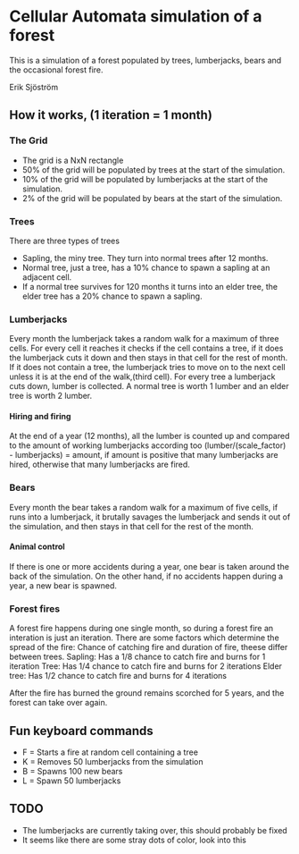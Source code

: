 Cellular Automata simulation of a forest
==========
This is a simulation of a forest populated by trees, lumberjacks, bears and the occasional forest fire. 

Erik Sjöström

How it works, (1 iteration = 1 month)
---------
### The Grid
  * The grid is a NxN rectangle
  * 50% of the grid will be populated by trees at the start of the simulation.
  * 10% of the grid will be populated by lumberjacks at the start of the simulation.
  * 2% of the grid will be populated by bears at the start of the simulation.

### Trees
There are three types of trees
  * Sapling, the miny tree. They turn into normal trees after 12 months.
  * Normal tree, just a tree, has a 10% chance to spawn a sapling at an adjacent cell.
  * If a normal tree survives for 120 months it turns into an elder tree, the elder tree has a 20% chance to spawn a sapling. 

### Lumberjacks
Every month the lumberjack takes a random walk for a maximum of three cells. For every cell it reaches it checks if the cell contains
a tree, if it does the lumberjack cuts it down and then stays in that cell for the rest of month. If it does not contain a tree, the lumberjack
tries to move on to the next cell unless it is at the end of the walk,(third cell). For every tree a lumberjack cuts down, lumber is collected.
A normal tree is worth 1 lumber and an elder tree is worth 2 lumber. 

#### Hiring and firing
At the end of a year (12 months), all the lumber is counted up and compared to the amount of working lumberjacks according too
(lumber/(scale_factor) - lumberjacks) = amount, if amount is positive that many lumberjacks are hired, otherwise that many lumberjacks are fired.

### Bears
Every month the bear takes a random walk for a maximum of five cells, if runs into a lumberjack, it brutally savages the lumberjack and sends it out of
the simulation, and then stays in that cell for the rest of the month.

#### Animal control
If there is one or more accidents during a year, one bear is taken around the back of the simulation. On the other hand,
if no accidents happen during a year, a new bear is spawned. 

### Forest fires
A forest fire happens during one single month, so during a forest fire an interation is just an iteration. 
There are some factors which determine the spread of the fire: Chance of catching fire and duration of fire, theese differ between trees.
Sapling: Has a 1/8 chance to catch fire and burns for 1 iteration
Tree: Has 1/4 chance to catch fire and burns for 2 iterations
Elder tree: Has 1/2 chance to catch fire and burns for 4 iterations

After the fire has burned the ground remains scorched for 5 years, and the forest can take over again. 


Fun keyboard commands
---------
- F = Starts a fire at random cell containing a tree
- K = Removes 50 lumberjacks from the simulation
- B = Spawns 100 new bears
- L = Spawn 50 lumberjacks

TODO
---------
* The lumberjacks are currently taking over, this should probably be fixed
* It seems like there are some stray dots of color, look into this

